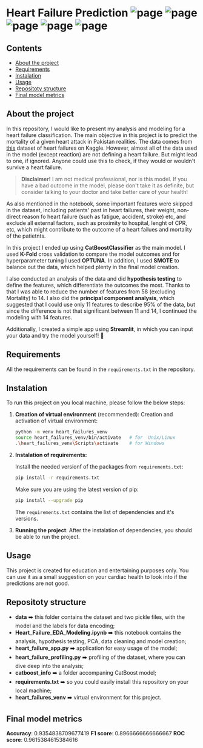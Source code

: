 # Heart Failure Prediction ![page](https://img.shields.io/badge/Data%20Analytics-8A2BE2) ![page](https://img.shields.io/badge/Data%20Cleaning-DBC4F0) ![page](https://img.shields.io/badge/Classification-FCAEAE) ![page](https://img.shields.io/badge/Imbalanced%20Data-A1CCD1) ![page](https://img.shields.io/badge/Hypothesis%20Testing-D8B4F8)

## Contents
- [About the project](#about_the_project)
- [Requirements](#requirements)
- [Instalation](#instalation)
- [Usage](#usage)
- [Repositoty structure](#repository_structure)
- [Final model metrics](#final_model_metrics)


## About the project

In this repository, I would like to present my analysis and modeling for a heart failure classification. The main objective in this project is to predict the mortality of a given heart attack in Pakistan realities. The data comes from [this](https://www.kaggle.com/datasets/asgharalikhan/mortality-rate-heart-patient-pakistan-hospital) dataset of heart failures on Kaggle. However, almost all of the data used in the model (except reaction) are not defining a heart failure. But might lead to one, if ignored. Anyone could use this to check, if they would or wouldn't survive a heart failure.
> **Disclaimer!** I am not medical professional, nor is this model. If you have a bad outcome in the model, please don't take it as definite, but consider talking to your doctor and take better care of your health!

As also mentioned in the notebook, some important features were skipped in the dataset, including patients' past in heart failures, their weight, non-direct reason fo heart failure (such as fatigue, accident, stroke) etc, and exclude all external factors, such as proximity to hospital, lenght of CPR, etc, which might contribute to the outcome of a heart failues and mortality of the patietnts.

In this project I ended up using **CatBoostClassifier** as the main model. I used **K-Fold** cross validation to compare the model outcomes and for hyperparameter tuning I used **OPTUNA**. In addition, I used **SMOTE** to balance out the data, which helped plenty in the final model creation.

I also conducted an analysis of the data and did **hypothesis testing** to define the features, which differentiate the outcomes the most. Thanks to that I was able to reduce the number of features from 58 (excluding Mortality) to 14. I also did the **principal component analysis**, which suggested that I could use only 11 features to describe 95% of the data, but since the difference is not that significant between 11 and 14, I continued the modeling with 14 features.

Additionally, I created a simple app using **Streamlit**, in which you can input your data and try the model yourself! 🌟


## Requirements

All the requirements can be found in the `requirements.txt` in the repository.

## Instalation
To run this project on you local machine, please follow the below steps:
1. **Creation of virtual environment** (recommended):
    Creation and activation of virtual environment:

    ```bash
    python -m venv heart_failures_venv
    source heart_failures_venv/bin/activate   # for  Unix/Linux
    .\heart_failures_venv\Scripts\activate    # for Windows
    ```
2. **Instalation of requirements:**

    Install the needed versionf of the packages from `requirements.txt`:

    ```bash
    pip install -r requirements.txt
    ```
    Make sure you are using the latest version of pip:

    ```bash
    pip install --upgrade pip
    ```
    The `requirements.txt` contains the list of dependencies and it's versions.

3. **Running the project**:
    After the instalation of dependencies, you should be able to run the project.


## Usage
This project is created for education and entertaining purposes only. You can use it as a small suggestion on your cardiac health to look into if the predictions are not good.

## Repositoty structure
- **data** ➡️ this folder contains the dataset and two pickle files, with the model and the labels for data encoding;
- **Heart_Failure_EDA_Modeling.ipynb**  ➡️ this notebook contains the analysis, hypothesis testing, PCA, data cleaning and model creation;
- **heart_failure_app.py**  ➡️ application for easy usage of the model;
- **heart_failure_profiling.py**  ➡️ profiling of the dataset, where you can dive deep into the analysis;
- **catboost_info** ➡️ a folder accompaning CatBoost model;
- **requirements.txt** ➡️ so you could easily install this repository on your local machine;
- **heart_failures_venv** ➡️ virtual environment for this project.

## Final model metrics
  **Accuracy**:  0.9354838709677419
  **F1 score**:  0.8966666666666667
  **ROC score**: 0.9615384615384616